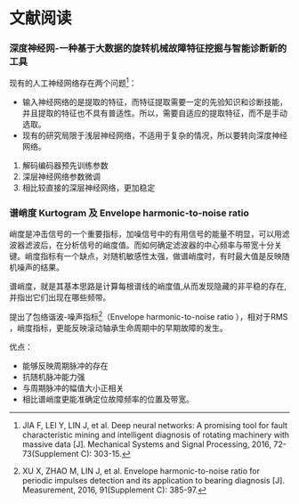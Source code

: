 # 文献阅读

### 深度神经网-一种基于大数据的旋转机械故障特征挖掘与智能诊断新的工具

现有的人工神经网络存在两个问题[^1]：
* 输入神经网络的是提取的特征，而特征提取需要一定的先验知识和诊断技能，并且提取的特征也不具有普适性。所以，需要自适应的提取特征，而不是手动选取。
* 现有的研究局限于浅层神经网络，不适用于复杂的情况，所以要转向深度神经网络。

1. 解码编码器预先训练参数
2. 深层神经网络参数微调
3. 相比较直接的深层神经网络，更加稳定


### 谱峭度 Kurtogram 及 Envelope harmonic-to-noise ratio

峭度是冲击信号的一个重要指标，加噪信号中的有用信号的能量不明显，可以用滤波器滤波后，在分析信号的峭度值。而如何确定滤波器的中心频率与带宽十分关键。峭度指标有一个缺点，对随机敏感性太强，做谱峭度时，有时最大值是反映随机噪声的结果。

谱峭度，就是其基本思路是计算每根谱线的峭度值,从而发现隐藏的非平稳的存在,并指出它们出现在哪些频带。

提出了包络谐波-噪声指标[^2]（Envelope harmonic-to-noise ratio ），相对于RMS ，峭度指标，更能反映滚动轴承生命周期中的早期故障的发生。

优点：
* 能够反映周期脉冲的存在
* 抗随机脉冲能力强
* 与周期脉冲的幅值大小正相关
* 相比谱峭度更能准确定位故障频率的位置及带宽。





[^1]: JIA F, LEI Y, LIN J, et al. Deep neural networks: A promising tool for fault characteristic mining and intelligent diagnosis of rotating machinery with massive data [J]. Mechanical Systems and Signal Processing, 2016, 72-73(Supplement C): 303-15.
[^2]: XU X, ZHAO M, LIN J, et al. Envelope harmonic-to-noise ratio for periodic impulses detection and its application to bearing diagnosis [J]. Measurement, 2016, 91(Supplement C): 385-97.
